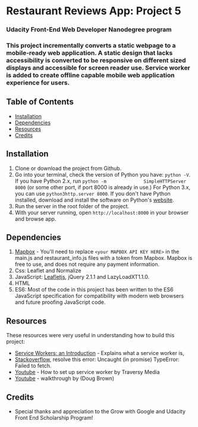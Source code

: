 # Restaurant Reviews App: Project 5

### Udacity Front-End Web Developer Nanodegree program

### This project incrementally converts a static webpage to a mobile-ready web application. A static design that lacks      accessibility is converted to be responsive on different sized displays and accessible for screen reader use. Service         worker is added to create offline capable mobile web application experience for users.


## Table of Contents

* [Installation](#installation)
* [Dependencies](#dependencies)
* [Resources](#resources)
* [Credits](#credits)


## Installation

1. Clone or download the project from Github.
2. Go into your terminal, check the version of Python you have: `python -V`. If you have Python 2.x, run `python -m              SimpleHTTPServer 8000` (or some other port, if port 8000 is already in use.) For Python 3.x, you can use                     `python3http.server 8000`. If you don't have Python installed, download and install the software on Python's
  [website](https://www.python.org/).  
4. Run the server in the root folder of the project.
3. With your server running, open `http://localhost:8000` in your browser and browse app.


## Dependencies

1. [Mapbox](https://www.mapbox.com/) - You'll need to replace `<your MAPBOX API KEY HERE>` in the main.js and                    restaurant_info.js files with a token from Mapbox. Mapbox is free to use, and does not require any payment information.  
2. Css: Leaflet and Normalize
3. JavaScript: [Leafletjs](https://leafletjs.com/), jQuery 2.1.1 and LazyLoadXT1.1.0.
4. HTML
5. ES6: Most of the code in this project has been written to the ES6 JavaScript specification for compatibility with modern           web browsers and future proofing JavaScript code.


## Resources

These resources were very useful in understanding how to build this project:
* [Service Workers: an Introduction](https://developers.google.com/web/fundamentals/primers/service-workers/Reviewed) -         Explains what a service worker is,
* [Stackoverflow](https://stackoverflow.com/questions/47160929/progressive-web-app-uncaught-in-promise-typeerror-failed-to-fetch?rq=1), resolve this error: Uncaught (in promise) TypeError: Failed to fetch.
* [Youtube](https://www.youtube.com/watch?v=ksXwaWHCW6k&feature=youtu.be) - How to set up service worker by Traversy Media
* [Youtube](https://www.youtube.com/watch?v=92dtrNU1GQc) - walkthrough by (Doug Brown)


## Credits

* Special thanks and appreciation to the Grow with Google and Udacity Front End Scholarship Program!
